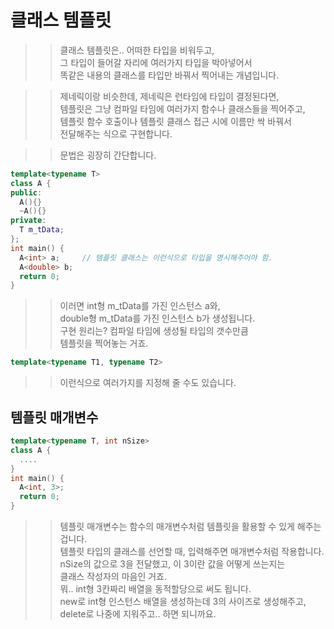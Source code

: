 # 클래스 템플릿

>> 클래스 템플릿은.. 어떠한 타입을 비워두고,     
>> 그 타입이 들어갈 자리에 여러가지 타입을 박아넣어서    
>> 똑같은 내용의 클래스를 타입만 바꿔서 찍어내는 개념입니다.    

>> 제네릭이랑 비슷한데, 제네릭은 런타임에 타입이 결정된다면,  
>> 템플릿은 그냥 컴파일 타임에 여러가지 함수나 클래스들을 찍어주고,  
>> 템플릿 함수 호출이나 템플릿 클래스 접근 시에 이름만 싹 바꿔서  
>> 전달해주는 식으로 구현합니다.  

>> 문법은 굉장히 간단합니다.  
```C++
template<typename T>
class A {
public:
  A(){}
  ~A(){}
private:
  T m_tData;
};
int main() {
  A<int> a;     // 템플릿 클래스는 이런식으로 타입을 명시해주어야 함.
  A<double> b;
  return 0;
}
```
>> 이러면 int형 m_tData를 가진 인스턴스 a와,  
>> double형 m_tData를 가진 인스턴스 b가 생성됩니다.  
>> 구현 원리는? 컴파일 타임에 생성될 타입의 갯수만큼  
>> 템플릿을 찍어놓는 거죠.   
```C++
template<typename T1, typename T2>
```
>> 이런식으로 여러가지를 지정해 줄 수도 있습니다.  

## 템플릿 매개변수
```C++
template<typename T, int nSize>
class A {
  ....
}
int main() {
  A<int, 3>;
  return 0;
}
```
>> 템플릿 매개변수는 함수의 매개변수처럼 템플릿을 활용할 수 있게 해주는겁니다.  
>> 템플릿 타입의 클래스를 선언할 때, 입력해주면 매개변수처럼 작용합니다.  
>> nSize의 값으로 3을 전달했고,  이 3이란 값을 어떻게 쓰는지는  
>> 클래스 작성자의 마음인 거죠.  
>> 뭐.. int형 3칸짜리 배열을 동적할당으로 써도 됩니다.  
>> new로 int형 인스턴스 배열을 생성하는데 3의 사이즈로 생성해주고,  
>> delete로 나중에 지워주고.. 하면 되니까요.   
